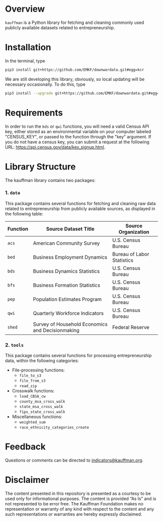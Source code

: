 # Overview
`kauffman` is a Python library for fetching and cleaning commonly used publicly available datasets related to entrepreneurship.

# Installation
In the terminal, type
```bash
pip3 install git+https://github.com/EMKF/downwardata.git#egg=kcr
```
We are still developing this library, obviously, so local updating will be necessary occasionally. To do this, type
```bash
pip3 install --upgrade git+https://github.com/EMKF/downwardata.git#egg=kcr
```

# Requirements
In order to run the `bds` or `qwi` functions, you will need a valid Census API key, either stored as an environmental variable on your computer labeled "CENSUS_KEY", or passed to the function through the "key" argument. If you do not have a census key, you can submit a request at the following URL: https://api.census.gov/data/key_signup.html.


# Library Structure
The kauffman library contains two packages:

### 1. `data`
This package contains several functions for fetching and cleaning raw data related to entrepreneurship from publicly available sources, as displayed in the following table:

Function | Source Dataset Title                   | Source Organization        |
---------| ---------------------------------------| ---------------------------|
`acs`    | American Community Survey              | U.S. Census Bureau         |
`bed`    | Business Employment Dynamics           | Bureau of Labor Statistics |
`bds`    | Business Dynamics Statistics           | U.S. Census Bureau         |
`bfs`    | Business Formation Statistics          | U.S. Census Bureau         |
`pep`    | Population Estimates Program           | U.S. Census Bureau         |
`qwi`    | Quarterly Workforce Indicators         | U.S. Census Bureau         |
`shed`   | Survey of Household Economics and Decisionmaking | Federal Reserve  |


### 2. `tools`
This package contains several functions for processing entrepreneurship data, within the following categories:
* File-processing functions:
    * `file_to_s3`
    * `file_from_s3`
    * `read_zip`
* Crosswalk functions:
    * `load_CBSA_cw`
    * `county_msa_cross_walk`
    * `state_msa_cross_walk`
    * `fips_state_cross_walk`
* Miscellaneous functions:
    * `weighted_sum`
    * `race_ethnicity_categories_create`

# Feedback
Questions or comments can be directed to indicators@kauffman.org.


# Disclaimer
The content presented in this repository is presented as a courtesy to be used
only for informational purposes. The content is provided “As Is” and is not 
represented to be error free. The Kauffman Foundation makes no representation or 
warranty of any kind with respect to the content and any such representations or
warranties are hereby expressly disclaimed.